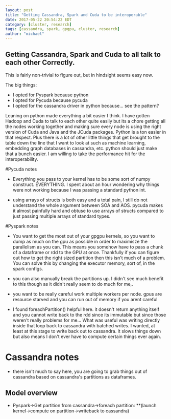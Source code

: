 ```yaml
---
layout: post
title: "Getting Cassandra, Spark and Cuda to be interoperable"
date: 2017-05-22 20:54:22 EDT
category: [cluster, research]
tags: [cassandra, spark, gpgpu, cluster, research]
author: "michael"
---
```


## Getting Cassandra, Spark and Cuda to all talk to each other Correctly.

This is fairly non-trivial to figure out, but in hindsight seems easy now.

The big things:
* I opted for Pyspark because python
* I opted for Pycuda because pycuda
* I opted for the cassandra driver in python because... see the pattern?

Leaning on python made everything a bit easier I think. I have gotten Hadoop and Cuda to talk to each other quite easily but its a chore getting all the nodes working together and making sure every node is using the right version of Cuda and Java and the JCuda packages. Python is a ton easier in that respect. Plus there is a lot of other little things that get brought to the table down the line that I want to look at such as machine learning, embedding graph databases in cassandra, etc. python should just make that a bunch easier. I am willing to take the performance hit for the interoperability.

#Pycuda notes
* Everything you pass to your kernel has to be some sort of numpy construct. EVERYTHING. I spent about an hour wondering why things were not working because I was passing a standard python int.

* using arrays of structs is both easy and a total pain, I still do not understand the whole argument between SOA and AOS. pycuda makes it almost painfully hard and obtuse to use arrays of structs compared to just passing multiple arrays of standard types.

#Pyspark notes
* You want to get the most out of your gpgpu kernels, so you want to dump as much on the gpu as possible in order to
maximisze the parallelism as you can. This means you somehow have to pass a chunk of a dataframe or rdd to the GPU at once. Thankfully if you can figure out how to get the right sized partition then this isn't much of a problem. You can solve this by changing the executor memory, sort of, in the spark configs.

* you can also manually break the partitions up. I didn't see much benefit to this though as it didn't really seem to do much for me,.

* you want to be really careful work multiple workers per node. gpus are resource starved and you can run out of memory if you arent careful

* I found foreachPartition() helpful here. it doesn't return anything itself and you cannot write back to the rdd since its immutable but since those weren't really problems for me... What was useful was writing directly inside that loop back to cassandra with batched writes. I wanted, at least at this stage to write back out to cassandra. It slows things down but also means I don't ever have to compute certain things ever again.

# Cassandra notes
* there isn't much to say here, you are going to grab things out of cassandra based on cassandra's partitions as dataframes. 


## Model overview

* Pyspark->Get partition from cassandra->foreach partition:
**(launch kernel->compute on partition->writeback to cassandra)